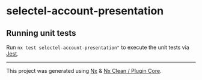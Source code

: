 # selectel-account-presentation

## Running unit tests

Run `nx test selectel-account-presentation"` to execute the unit tests via [Jest](https://jestjs.io).

---

This project was generated using [Nx](https://github.com/nrwl/nx) & [Nx Clean / Plugin Core](https://github.com/guiseek/nx-clean).
